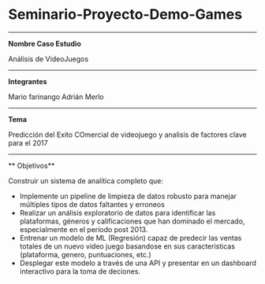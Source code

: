 # Seminario-Proyecto-Demo-Games
---

**Nombre Caso Estudio**

Análisis de VideoJuegos

---

**Integrantes**

Mario farinango
Adrián Merlo

---

**Tema**

Predicción del Exito COmercial de videojuego y analisis de factores clave para el 2017

---

** Objetivos**

Construir un sistema de analítica completo que:

* Implemente un pipeline de limpieza de datos robusto para manejar múltiples tipos de datos  faltantes y erroneos
* Realizar un análisis exploratorio de datos para identificar las plataformas, géneros y calificaciones que han dominado el mercado, especialmente en el período post 2013.
* Entrenar un modelo de ML (Regresión) capaz de predecir las ventas totales de un nuevo video juego basandose en sus caracteristicas (plataforma, genero, puntuaciones, etc.)
* Desplegar este modelo a través de una API y presentar en un dashboard interactivo para la toma de deciones.
